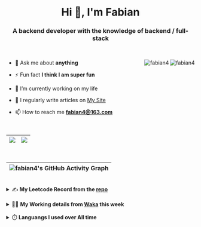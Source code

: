 <h1 align="center">Hi 👋, I'm Fabian</h1>
<h3 align="center">A backend developer with the knowledge of backend / full-stack</h3>

<br/>

<img align="right" src="https://komarev.com/ghpvc/?username=fabian4&label=views&color=0e75b6&style=flat" alt="fabian4" /><img align="right" src="https://img.shields.io/badge/Author-fabian4-orange?logo=Dark%20Reader" alt="fabian4" />


- 💬 Ask me about **anything**

- ⚡ Fun fact **I think I am super fun**

- 🔭 I’m currently working on my life

- 📝 I regularly write articles on [My Site](https://fabian4.site/)

- 📫 How to reach me **fabian4@163.com**


<!-- - 🌱 I’m currently learning **JavaScript** and **typescript** -->

<!-- - 📄 Know about my Daily details on [My Personal Blog Galllery](https://fabian4.github.io/gallery/) -->

<br/>

|  <img align="center" src="https://github-readme-streak-stats.herokuapp.com/?user=fabian4&theme=gruvbox_duo&currStreakNum=2FD3EB&fire=pink&sideLabels=F00&hide_border=true&date_format=[Y.]n.j" /> |  <img align="center" src="https://github-readme-stats.vercel.app/api/top-langs/?username=fabian4&layout=compact&theme=buefy&hide_border=true" /> |
| ------------- | ------------- |

<!-- | <img align="center" src="https://github-readme-stats.vercel.app/api?username=fabian4&count_private=true&show_icons=true&theme=flag-india&show_owner=true&hide_border=true" /> | <img align="center" src="https://github-readme-stats.vercel.app/api/top-langs/?username=fabian4&layout=compact&theme=buefy&hide_border=true&exclude_repo=jdk,jdk-source-learning,spring-framework,netty,jdk,fabian4.github.io,wechaty.js.org,sofa-bolt" /> | <img align="center" src="https://github-readme-streak-stats.herokuapp.com/?user=fabian4&theme=gruvbox_duo&currStreakNum=2FD3EB&fire=pink&sideLabels=F00&hide_border=true&date_format=[Y.]n.j" /> |
| ------------- | ------------- | ------------- | -->

<br/>

|![fabian4's GitHub Activity Graph](https://activity-graph.herokuapp.com/graph?username=fabian4&theme=github-light&area=true)|
| --- |

<br/>
<details>
  <summary>✍️ <b>My Leetcode Record from the <a href="https://github.com/fabian4/leetcode">repo</a></b></summary>
 
 ---
  
  |[![Leetcode Stats](https://leetcode.card.workers.dev/?username=fabianbao&border=0&site=cn)](https://leetcode-cn.com/u/fabianbao/)|
  | ------------- |
  
<!-- |[![Leetcode Stats](https://leetcode.card.workers.dev/?username=fabianbao&border=0&site=cn)](https://leetcode-cn.com/u/fabianbao/)|[![fabian's LeetCode Stats](https://leetcode-stats.vercel.app/api?username=fabian&theme=Light)](https://leetcode-cn.com/u/fabianbao/)|
| ------------- | ------------- | -->
  
</details>

<br/>

<details>
  <summary>👨‍💻 <b>My Working details from <a href="https://wakatime.com/@fabian4">Waka</a> this week</b></summary>

---

<!--START_SECTION:waka-->
![Code Time](http://img.shields.io/badge/Code%20Time-246%20hrs%2056%20mins-blue)

**I'm an Early 🐤** 

```text
🌞 Morning    178 commits    █████░░░░░░░░░░░░░░░░░░░░   21.5% 
🌆 Daytime    296 commits    █████████░░░░░░░░░░░░░░░░   35.75% 
🌃 Evening    338 commits    ██████████░░░░░░░░░░░░░░░   40.82% 
🌙 Night      16 commits     ░░░░░░░░░░░░░░░░░░░░░░░░░   1.93%

```
📅 **I'm Most Productive on Thursday** 

```text
Monday       133 commits    ████░░░░░░░░░░░░░░░░░░░░░   16.06% 
Tuesday      129 commits    ████░░░░░░░░░░░░░░░░░░░░░   15.58% 
Wednesday    144 commits    ████░░░░░░░░░░░░░░░░░░░░░   17.39% 
Thursday     148 commits    ████░░░░░░░░░░░░░░░░░░░░░   17.87% 
Friday       91 commits     ██░░░░░░░░░░░░░░░░░░░░░░░   10.99% 
Saturday     68 commits     ██░░░░░░░░░░░░░░░░░░░░░░░   8.21% 
Sunday       115 commits    ███░░░░░░░░░░░░░░░░░░░░░░   13.89%

```


📊 **This Week I Spent My Time On** 

```text
💬 Programming Languages: 
Other                    8 hrs 32 mins       ██████████████████░░░░░░░   75.41% 
TypeScript               1 hr 8 mins         ██░░░░░░░░░░░░░░░░░░░░░░░   10.03% 
JSON                     1 hr 4 mins         ██░░░░░░░░░░░░░░░░░░░░░░░   9.45% 
Java                     22 mins             ░░░░░░░░░░░░░░░░░░░░░░░░░   3.35% 
Text                     3 mins              ░░░░░░░░░░░░░░░░░░░░░░░░░   0.55%

🔥 Editors: 
Browser                  8 hrs 32 mins       ██████████████████░░░░░░░   75.41% 
WebStorm                 2 hrs 23 mins       █████░░░░░░░░░░░░░░░░░░░░   21.15% 
IntelliJ                 23 mins             ░░░░░░░░░░░░░░░░░░░░░░░░░   3.44%

💻 Operating System: 
Windows                  11 hrs 20 mins      █████████████████████████   100.0%

```


<!--END_SECTION:waka-->
  
</details>

<br/>

<details>
  <summary>⏱️ <b>Languangs I used over All time</b></summary>
  
---
  
![languages all time](https://wakatime.com/share/@32ef5ac6-eac5-4886-805c-ce9fe059857e/efc24c85-e478-4696-bcbd-c5669145b831.svg)
  
</details>
